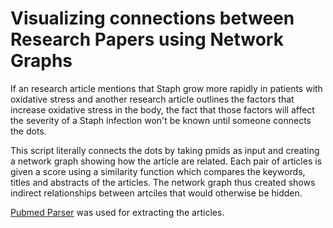 # Visualizing connections between Research Papers using Network Graphs

If an research article mentions that Staph grow more rapidly in patients with oxidative stress and another research article outlines the factors that increase oxidative stress in the body, the fact that those factors will affect the severity of a Staph infection won't be known until someone connects the dots.

This script literally connects the dots by taking pmids as input and creating a network graph showing how the article are related. Each pair of articles is given a score using a similarity function which compares the keywords, titles and abstracts of the articles. The network graph thus created shows indirect relationships between artciles that would otherwise be hidden.

[Pubmed Parser](https://github.com/titipata/pubmed_parser) was used for extracting the articles.
